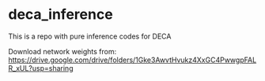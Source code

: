 # deca_inference
This is a repo with pure inference codes for DECA 

Download network weights from: https://drive.google.com/drive/folders/1Gke3AwvtHvukz4XxGC4PwwgpFALR_xUL?usp=sharing


